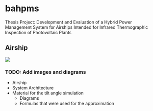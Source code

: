 # bahpms

Thesis Project:  Development and Evaluation of a Hybrid Power Management System for Airships Intended for Infrared Thermographic Inspection of Photovoltaic Plants

## Airship
<img src="images/blimpPrototype4711.jpg">

### TODO: Add images and diagrams
- Airship
- System Architecture
- Material for the tilt angle simulation
  - Diagrams
  - Formulas that were used for the approximation
